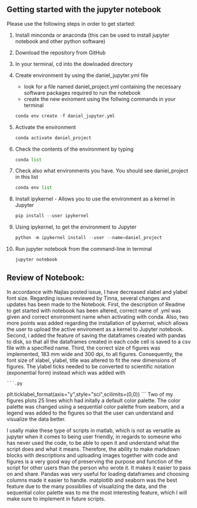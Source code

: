 ## Getting started with the jupyter notebook

Please use the following steps in order to get started:

1. Install minconda or anaconda (this can be used to install jupyter notebook and other python software)

2. Download the repository from GitHub

3. In your terminal, cd into the dowloaded directory

4. Create environment by using the daniel_jupyter.yml  file

    - look for a file named daniel_project.yml containing the necessary software packages required to run the notebook
    - create the new eviroment using the follwing commands in your terminal

    ```.py
    conda env create -f daniel_jupyter.yml
    ```
5. Activate the environment

    ```.py
    conda activate daniel_project
    ```
6. Check the contents of the environment by typing

    ```.py
    conda list
    ```

7. Check also what environments you have. You should see daniel_project in this list

    ```.py
    conda env list
    ```
8. Install ipykernel - Allows you to use the environment as a kernel in Jupyter

    ```.py
    pip install --user ipykernel
    ```


9. Using ipykernel, to get the environment to Jupyter

    ```.py
    python -m ipykernel install --user --name=daniel_project
    ```

10. Run jupyter notebook from the command-line in terminal

    ```.py
    jupyter notebook
    ```
## Review of Notebook:

In accordance with Najlas posted issue, I have decreased xlabel and ylabel font size.
Regarding issues reviewed by Tinna, several changes and updates has been made to the Notebook. First, the description of Readme to get started with notebook has been altered, correct name of .yml was given and correct environment name when activating with conda. Also, two more points was added regarding the installation of ipykernel, which allows the user to upload the active enviroment as a kernel to Jupyter notebook. Second, i added the feature of saving the dataframes created with pandas to disk, so that all the dataframes created in each code cell is saved to a csv file with a specified name. Third, the correct size of figures was implemented, 183 mm wide and 300 dpi, to all figures. Consequently, the font size of xlabel, ylabel, title was altered to fit the new dimensions of figures. The ylabel ticks needed to be converted to scientific notation (exponential form) instead which was added with 

    ```.py
   plt.ticklabel_format(axis="y",style="sci",scilimits=(0,0))
    ```
Two of my figures plots 25 lines which had initally a default color palette. The color palette was changed using a sequential color palette from seaborn, and a legend was added to the figures so that the user can understand and visualize the data better. 

I usally make these type of scripts in matlab, which is not as versatile as jupyter when it comes to being user friendly, in regards to someone who has never used the code, to be able to open it and understand what the script does and what it means. Therefore, the ability to make markdown blocks with descriptions and uploading images together with code and figures is a very good way of preserving the purpose and function of the script for other users than the person who wrote it. It makes it easier to pass on and share. Pandas was very useful for loading dataframes and choosing columns made it easier to handle. matplotlib and seaborn was the best feature due to the many possibilies of visualizing the data, and the sequential color palette was to me the most interesting feature, which I will make sure to implement in future scripts. 
